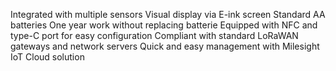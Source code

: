 Integrated with multiple sensors
Visual display via E-ink screen
Standard AA batteries
One year work without replacing batterie
Equipped with NFC and type-C port for easy configuration
Compliant with standard LoRaWAN gateways and network servers
Quick and easy management with Milesight IoT Cloud solution
